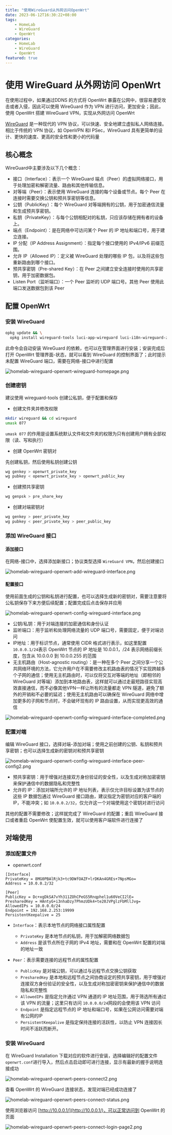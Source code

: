 ```yaml
---
title: "使用WireGuard从外网访问OpenWrt"
date: 2023-06-12T16:30:22+08:00
tags:
    - HomeLab
    - WireGuard
    - OpenWrt
categories: 
    - HomeLab
    - WireGuard   
    - OpenWrt
featured: true
---
```


# 使用 WireGuard 从外网访问 OpenWrt

在使用过程中，如果通过DDNS 的方式将 OpenWrt 暴露在公网中，很容易遭受攻击或者入侵，因此可以使用 WireGuard 作为 VPN 进行访问，更加安全；因此，使用 OpenWrt 搭建 WireGuard VPN，实现从外网访问 OpenWrt

[WireGuard](https://www.wireguard.com/) 是一种现代的 VPN 协议，可以快速、安全地建立虚拟私人网络连接。相比于传统的 VPN 协议，如 OpenVPN 和I PSec，WireGuard 具有更简单的设计、更快的速度、更高的安全性和更小的代码量


## 核心概念

WireGuard中主要涉及以下几个概念：

- 接口（Interface）：表示一个 WireGuard 端点（Peer）的虚拟网络接口，用于处理加密和解密流量、路由和其他传输信息。
- 对等端（Peer）：表示使用 WireGuard 连接的每个设备或节点。每个 Peer 在连接时需要交换公钥和预共享密钥等信息。
- 公钥（PublicKey）：每个 WireGuard 对等端拥有的公钥，用于加密通信流量和生成预共享密钥。
- 私钥（PrivateKey）：与每个公钥相配对的私钥，只应该存储在拥有者的设备上。
- 端点（Endpoint）：是在网络中可访问某个 Peer 的 IP 地址和端口号，用于建立连接。
- IP 分配（IP Address Assignment）：指定每个接口使用的 IPv4/IPv6 前缀范围。
- 允许 IP（Allowed IP）：定义被 WireGuard 处理的哪些 IP 包，以及将这些包重新路由到哪个接口。
- 预共享密钥（Pre-shared Key）：在 Peer 之间建立安全连接时使用的共享密钥，用于加密数据包。
- Listen Port（监听端口）：一个 Peer 监听的 UDP 端口号。其他 Peer 使用此端口发送数据包到该 Peer

##  配置 OpenWrt 

### 安装 WireGuard 

```bash
opkg update && \
  opkg install wireguard-tools luci-app-wireguard luci-i18n-wireguard-zh-cn
```

此命令会自动安装 WireGuard 的依赖，也可以在管理界面进行安装；安装完成后打开 OpenWrt 管理界面-状态，就可以看到 WireGuard 的控制界面了；此时提示未配置 WireGuard 端口，需要在网络-接口中进行配置

![homelab-wireguard-openwrt-wireguard-homepage.png](https://hellowoodes.oss-cn-beijing.aliyuncs.com/picture/homelab-wireguard-openwrt-wireguard-homepage.png)

### 创建密钥

建议使用 wireguard-tools 创建公私钥，便于配置和保存

- 创建文件夹并修改权限

```bash
mkdir wireguard && cd wireguard
umask 077
```

`umask 077` 的作用是设置系统默认文件和文件夹的权限为只有创建用户拥有全部权限（读、写和执行）

- 创建 OpenWrt 密钥对

先创建私钥，然后使用私钥创建公钥

```bash
wg genkey > openwrt_private_key
wg pubkey < openwrt_private_key > openwrt_public_key
```

- 创建预共享密钥

```bash
wg genpsk > pre_share_key
```

- 创建对端密钥对

```bash
wg genkey > peer_private_key
wg pubkey < peer_private_key > peer_public_key
```

### 添加 WireGuard 接口

#### 添加接口

在网络-接口中，选择添加新接口；协议类型选择 `WireGuard VPN`，然后创建接口

![homelab-wireguard-openwrt-add-wireguard-interface.png](https://hellowoodes.oss-cn-beijing.aliyuncs.com/picture/homelab-wireguard-openwrt-add-wireguard-interface.png)

#### 配置接口

使用前面生成的公钥和私钥进行配置，也可以选择生成新的密钥对，需要注意要将公私钥保存下来方便后续配置；配置完成后点击保存并应用

![homelab-wireguard-openwrt-config-wireguard-interface.png](https://hellowoodes.oss-cn-beijing.aliyuncs.com/picture/homelab-wireguard-openwrt-config-wireguard-interface.png)

- 公钥/私钥：用于对端连接的加密通信和身份认证
- 监听端口：用于监听和处理网络流量的 UDP 端口号，需要固定，便于对端访问
- IP地址：用于标识节点，通常使用 CIDR 格式进行表示，如这里配置 `10.0.0.1/24`表示 OpenWrt 节点的 IP 地址是 10.0.0.1，/24 表示网络前缀长度，包含从 10.0.0.0 到 10.0.0.255 的范围
- 无主机路由（Host-agnostic routing）：是一种在多个 Peer 之间分享一个公共网络环境的方法，它允许用户在不需要修改主机路由表的情况下实现跨越多个子网的通信；使用无主机路由时，可以仅将交互对等端的地址（即相邻的 WireGuard 对等端）添加到本地路由表，这样就可以通过走最短路径实现高效直接通信，而不必像其他VPN一样让所有的流量都走 VPN 隧道，避免了额外的开销和不必要的延迟；使用无主机路由可以确保在 WireGuard 网络中增加更多的子网和节点时，不会破坏现有的 IP 路由设置，从而实现更高效的通信

![homelab-wireguard-openwrt-config-wireguard-interface-completed.png](https://hellowoodes.oss-cn-beijing.aliyuncs.com/picture/homelab-wireguard-openwrt-config-wireguard-interface-completed.png)

### 配置对端

编辑 WireGuard 接口，选择对端-添加对端；使用之前创建的公钥、私钥和预共享密钥；也可以选择生成新的密钥对和预共享密钥

![homelab-wireguard-openwrt-config-wireguard-interface-peer-config2.png](https://hellowoodes.oss-cn-beijing.aliyuncs.com/picture/homelab-wireguard-openwrt-config-wireguard-interface-peer-config2.png)

- 预共享密钥：用于增强对连接双方身份验证的安全性，以及生成对称加密密钥来保护通信中的数据隐私和完整性
- 允许的 IP：添加对端所允许的 IP 地址列表，表示仅允许目标设置为该节点的这些 IP 数据包通过 WireGuard 接口路由，建议指定为密钥对应的客户端的IP，不能冲突；如 `10.0.0.2/32`，仅允许这一个对端使用这个密钥对进行访问

其他的配置不需要修改；这样就完成了 WireGuard 的配置；重启 WireGuard 接口或者重启 OpenWrt 使配置生效，就可以使用客户端软件进行连接了

## 对端使用

### 添加配置文件

- openwrt.conf 

```dsconfig
[Interface]
PrivateKey = 8MG0PBAlRjk3+tc9DWfOAZF+lrDKAn4GREs+7NpsMGo=
Address = 10.0.0.2/32

[Peer]
PublicKey = Dc+xgDkSA7vYh311ZOhCPeGS5Rnqphel1u60VeCI2lE=
PresharedKey = HAntyG+i3nhaDzy7PhmzUDk4+te20JVPglzFbMllJvg=
AllowedIPs = 10.0.0.0/24
Endpoint = 192.168.2.253:19999
PersistentKeepalive = 25
```

- `Interface`：表示本地节点的网络接口属性配置
	- `PrivateKey` 是本地节点的私钥，用于加解密网络数据包
	- `Address` 是该节点所在子网的 IPv4 地址，需要和在 OpenWrt 配置的对端的地址一致

- `Peer`：表示需要连接的远程节点的属性配置
	-  `PublicKey` 是对端公钥，可以通过与远程节点交换公钥获取
	-  `PresharedKey` 是本地和远程节点之间协商设定的预共享密钥，用于增强对连接双方身份验证的安全性，以及生成对称加密密钥来保护通信中的数据隐私和完整性
	-  `AllowedIPs` 是指定允许通过 VPN 通道的 IP 地址范围，用于筛选所有通过该 VPN 的流量；这里只有访问 `10.0.0.0/24`网段的会使用该 VPN 访问
	-  `Endpoint` 是指定远程节点的 IP 地址和端口号，如果在公网访问需要对端有公网的IP
	-  `PersistentKeepalive` 是指定保持连接的活跃性，以防止 VPN 连接因长时间不活跃而断开。


### 安装 WireGuard

在 WireGuard Installation 下载对应的软件进行安装，选择编辑好的配置文件 `openwrt.conf`进行导入，然后点击启动即可进行连接，显示有最新的握手说明连接成功

![homelab-wireguard-openwrt-peers-connect2.png](https://hellowoodes.oss-cn-beijing.aliyuncs.com/picture/homelab-wireguard-openwrt-peers-connect2.png)

查看 OpenWrt 的 WireGuard 连接状态，发现对端已经成功连接了

![homelab-wireguard-openwrt-peers-connect-status.png](https://hellowoodes.oss-cn-beijing.aliyuncs.com/picture/homelab-wireguard-openwrt-peers-connect-status.png)

使用浏览器访问 [http://10.0.0.1/](http://10.0.0.1/)，可以正常访问到 OpenWrt 的页面

![homelab-wireguard-openwrt-peers-connect-login-page2.png](https://hellowoodes.oss-cn-beijing.aliyuncs.com/picture/homelab-wireguard-openwrt-peers-connect-login-page2.png)

